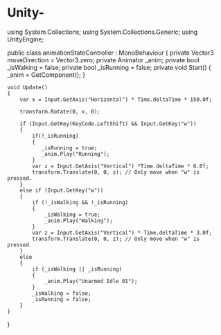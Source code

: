 # Unity-
using System.Collections;
using System.Collections.Generic;
using UnityEngine;

public class animationStateController : MonoBehaviour
{
    private Vector3 moveDirection = Vector3.zero;
    private Animator _anim;
    private bool _isWalking = false;
    private bool _isRunning = false;
    private void Start()
    {
        _anim = GetComponent<Animator>();
    }

    void Update()
    {
        var x = Input.GetAxis("Horizontal") * Time.deltaTime * 150.0f;

        transform.Rotate(0, x, 0);
    
        if (Input.GetKey(KeyCode.LeftShift) && Input.GetKey("w"))
        {
            if(!_isRunning)
            {
               _isRunning = true;
               _anim.Play("Running");
            }
            var z = Input.GetAxis("Vertical") *Time.deltaTime * 6.0f;
            transform.Translate(0, 0, z); // Only move when "w" is pressed.
        }
        else if (Input.GetKey("w"))
        {
            if (!_isWalking && !_isRunning)
            {
                _isWalking = true;
                _anim.Play("Walking");
            }
            var z = Input.GetAxis("Vertical") * Time.deltaTime * 3.0f;
            transform.Translate(0, 0, z); // Only move when "w" is pressed.
        }
        else
        {
            if (_isWalking || _isRunning)
            {
                _anim.Play("Unarmed Idle 01");
            }
            _isWalking = false;
            _isRunning = false;
        }
    }
}
